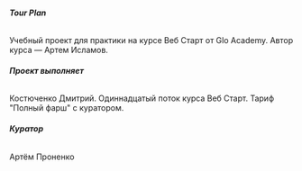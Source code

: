 ###### **Tour Plan**

Учебный проект для практики на курсе Веб Старт от Glo Academy. Автор курса — Артем Исламов.

###### **Проект выполняет**

Костюченко Дмитрий. Одиннадцатый поток курса Веб Старт. Тариф "Полный фарш" с куратором.

###### **Куратор**

Артём Проненко
